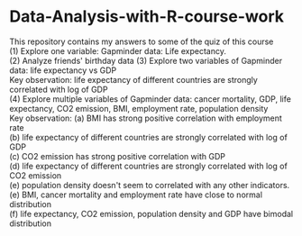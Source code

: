 # Data-Analysis-with-R-course-work
This repository contains my answers to some of the quiz of this course
<br>
(1) Explore one variable:   Gapminder data: Life expectancy. 
<br>
(2) Analyze friends' birthday data
(3) Explore two variables of Gapminder data: life expectancy vs GDP
<br>
        Key observation: life expectancy of different countries are strongly correlated with log of GDP
<br>
 (4) Explore multiple variables of Gapminder data: cancer mortality, GDP, life expectancy, CO2 emission, BMI, employment rate, population density
<br>
        Key observation: (a) BMI has strong positive correlation with employment rate
                          <br>
                         (b) life expectancy of different countries are strongly correlated with log of GDP
                          <br>
                         (c) CO2 emission has strong positive correlation with GDP
                          <br>
                         (d) life expectancy of different countries are strongly correlated with log of CO2 emission
                          <br>
                         (e) population density doesn't seem to correlated with any other indicators.
                          <br>
                         (e) BMI, cancer mortality and employment rate have close to normal distribution
                          <br>
                         (f) life expectancy, CO2 emission, population density and GDP have bimodal distribution
                          <br>
                         
